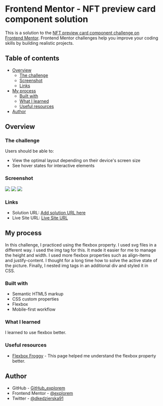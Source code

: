 # Frontend Mentor - NFT preview card component solution

This is a solution to the [NFT preview card component challenge on Frontend Mentor](https://www.frontendmentor.io/challenges/nft-preview-card-component-SbdUL_w0U). Frontend Mentor challenges help you improve your coding skills by building realistic projects. 

## Table of contents

- [Overview](#overview)
  - [The challenge](#the-challenge)
  - [Screenshot](#screenshot)
  - [Links](#links)
- [My process](#my-process)
  - [Built with](#built-with)
  - [What I learned](#what-i-learned)
  - [Useful resources](#useful-resources)
- [Author](#author)

## Overview

### The challenge

Users should be able to:

- View the optimal layout depending on their device's screen size
- See hover states for interactive elements

### Screenshot

![](/images/Screenshot-mobile.png)
![](/images/Screenshot-desktop.png)
![](/images/Screenshot-active.png)

### Links

- Solution URL: [Add solution URL here](https://your-solution-url.com)
- Live Site URL: [Live Site URL](https://voluble-duckanoo-fe228e.netlify.app/)

## My process
In this challenge, I practiced using the flexbox property. I used svg files in a different way. I used the img tag for this. It made it easier for me to manage the height and width. I used more flexbox properties such as align-items and justify-content. I thought for a long time how to solve the active state of the picture. Finally, I nested img tags in an additional div and styled it in CSS.
### Built with

- Semantic HTML5 markup
- CSS custom properties
- Flexbox
- Mobile-first workflow

### What I learned

I learned to use flexbox better.

### Useful resources

- [Flexbox Froggy](https://flexboxfroggy.com/) - This page helped me understand the flexbox property better.

## Author

- GitHub - [GitHub_explorem](https://github.com/explorem)
- Frontend Mentor - [@explorem](https://www.frontendmentor.io/profile/explorem)
- Twitter - [@dkedzierska91](https://www.twitter.com/dkedzierska91)

